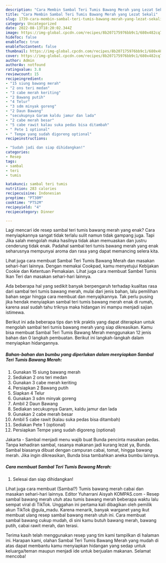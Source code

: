```yaml
---
description: "Cara Membin Sambal Teri Tumis Bawang Merah yang Lezat Sekali"
title: "Cara Membin Sambal Teri Tumis Bawang Merah yang Lezat Sekali"
slug: 1739-cara-membin-sambal-teri-tumis-bawang-merah-yang-lezat-sekali
category: Uncategorized
date: 2022-08-13T18:20:02.344Z
image: https://img-global.cpcdn.com/recipes/8b207175976bb9c1/680x482cq70/sambal-teri-tumis-bawang-merah-foto-resep-utama.jpg
hideToc: false
enableToc: true
enableTocContent: false
thumbnail: https://img-global.cpcdn.com/recipes/8b207175976bb9c1/680x482cq70/sambal-teri-tumis-bawang-merah-foto-resep-utama.jpg
cover: https://img-global.cpcdn.com/recipes/8b207175976bb9c1/680x482cq70/sambal-teri-tumis-bawang-merah-foto-resep-utama.jpg
author: Admin
authorAv: notfound
ratingvalue: 3.8
reviewcount: 15
recipeingredient:
- "15 siung bawang merah"
- "2 ons teri medan"
- "3 cabe merah keriting"
- "2 Bawang putih"
- "4 Telur"
- "3 sdm minyak goreng"
- "2 Daun Bawang"
- "secukupnya Garam kaldu jamur dan lada"
- "2 cabe merah besar"
- "5 cabe rawit kalau suka pedas bisa ditambah"
- " Pete 1 optional"
- " Tempe yang sudah digoreng optional"
recipeinstructions:

- "Sudah jadi dan siap dihidangkan!"
categories:
- Resep
tags:
- sambal
- teri
- tumis

katakunci: sambal teri tumis 
nutrition: 283 calories
recipecuisine: Indonesian
preptime: "PT30M"
cooktime: "PT52M"
recipeyield: "4"
recipecategory: Dinner

---
```



Lagi mencari ide resep sambal teri tumis bawang merah yang enak? Cara menyiapkannya sangat tidak terlalu sulit namun tidak gampang juga. Tapi Jika salah mengolah maka hasilnya tidak akan memuaskan dan justru cenderung tidak enak. Padahal sambal teri tumis bawang merah yang enak seharusnya mempunyai aroma dan rasa yang dapat memancing selera kita.


Lihat juga cara membuat Sambal Teri Tumis Bawang Merah dan masakan sehari-hari lainnya. Dengan memakai Cookpad, kamu menyetujui Kebijakan Cookie dan Ketentuan Pemakaian. Lihat juga cara membuat Sambel Tumis Ikan Teri dan masakan sehari-hari lainnya.

Ada beberapa hal yang sedikit banyak berpengaruh terhadap kualitas rasa dari sambal teri tumis bawang merah, mulai dari jenis bahan, lalu pemilihan bahan segar hingga cara membuat dan menyajikannya. Tak perlu pusing jika hendak menyiapkan sambal teri tumis bawang merah enak di rumah, karena asal sudah tahu triknya maka hidangan ini mampu menjadi sajian istimewa.


Berikut ini ada beberapa tips dan trik praktis yang dapat diterapkan untuk mengolah sambal teri tumis bawang merah yang siap dikreasikan. Kamu bisa membuat Sambal Teri Tumis Bawang Merah menggunakan 12 jenis bahan dan 0 langkah pembuatan. Berikut ini langkah-langkah dalam menyiapkan hidangannya.

<!--inarticleads1-->

##### Bahan-bahan dan bumbu yang diperlukan dalam menyiapkan Sambal Teri Tumis Bawang Merah:

1. Gunakan 15 siung bawang merah
1. Sediakan 2 ons teri medan
1. Gunakan 3 cabe merah keriting
1. Persiapkan 2 Bawang putih
1. Siapkan 4 Telur
1. Gunakan 3 sdm minyak goreng
1. Ambil 2 Daun Bawang
1. Sediakan secukupnya Garam, kaldu jamur dan lada
1. Gunakan 2 cabe merah besar
1. Ambil 5 cabe rawit (kalau suka pedas bisa ditambah)
1. Sediakan  Pete 1 (optional)
1. Persiapkan  Tempe yang sudah digoreng (optional)


Jakarta - Sambal menjadi menu wajib buat Bunda pencinta masakan pedas. Tanpa kehadiran sambal, rasanya makanan jadi kurang lezat ya, Bunda. Sambal biasanya dibuat dengan campuran cabai, tomat, hingga bawang merah. Jika ingin dikreasikan, Bunda bisa tambahkan aneka bumbu lainnya. 

<!--inarticleads2-->

##### Cara membuat Sambal Teri Tumis Bawang Merah:


1. Selesai dan siap dihidangkan!

Lihat juga cara membuat (Sambal?) Tumis bawang merah cabai dan masakan sehari-hari lainnya. Editor Yuharrani Aisyah KOMPAS.com - Resep sambal bawang merah utuh atau tumis bawang merah beberapa waktu lalu sempat viral di TikTok. Unggahan ini pertama kali dibagikan oleh pemilik akun TikTok @gula_madu. Karena menarik, banyak warganet yang ikut membuat ulang resep sambal bawang merah utuh ini. Cara membuat sambal bawang cukup mudah, di sini kamu butuh bawang merah, bawang putih, cabai rawit merah, dan terasi. 

Terima kasih telah menggunakan resep yang tim kami tampilkan di halaman ini. Harapan kami, olahan Sambal Teri Tumis Bawang Merah yang mudah di atas dapat membantu kamu menyiapkan hidangan yang sedap untuk keluarga/teman maupun menjadi ide untuk berjualan makanan. Selamat mencoba!
